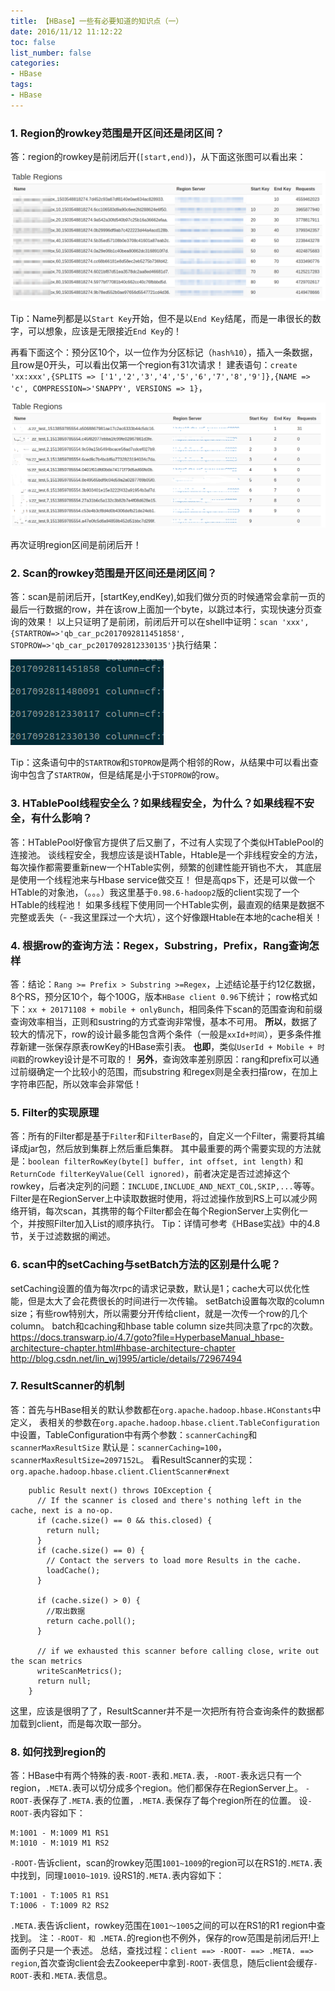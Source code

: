 ```yaml
---
title: 【HBase】一些有必要知道的知识点（一）
date: 2016/11/12 11:12:22
toc: false
list_number: false
categories:
- HBase
tags:
- HBase
---
```


### 1. Region的rowkey范围是开区间还是闭区间？
答：region的rowkey是前闭后开(`[start,end)`)，从下面这张图可以看出来：

![](./images/hbase-1.png)

Tip：Name列都是以`Start Key`开始，但不是以`End Key`结尾，而是一串很长的数字，可以想象，应该是无限接近`End Key`的！

再看下面这个：预分区10个，以一位作为分区标记（`hash%10`），插入一条数据，且row是0开头，可以看出仅第一个region有31次请求！
建表语句：`create 'xx:xxx',{SPLITS => ['1','2','3','4','5','6','7','8','9']},{NAME => 'c', COMPRESSION=>'SNAPPY', VERSIONS => 1}`，

![](./images/hbase-2.png)

再次证明region区间是前闭后开！

### 2. Scan的rowkey范围是开区间还是闭区间？
答：scan是前闭后开，[startKey,endKey),如我们做分页的时候通常会拿前一页的最后一行数据的row，并在该row上面加一个byte，以跳过本行，实现快速分页查询的效果！
以上只证明了是前闭，前闭后开可以在shell中证明：`scan 'xxx', {STARTROW=>'qb_car_pc2017092811451858', STOPROW=>'qb_car_pc2017092812330135'}`执行结果：

![](./images/hbase-3.png)

Tip：这条语句中的`STARTROW`和`STOPROW`是两个相邻的Row，从结果中可以看出查询中包含了`STARTROW`，但是结尾是小于`STOPROW`的row。

### 3. HTablePool线程安全么？如果线程安全，为什么？如果线程不安全，有什么影响？
答：HTablePool好像官方提供了后又删了，不过有人实现了个类似HTablePool的连接池。
谈线程安全，我想应该是谈HTable，Htable是一个非线程安全的方法，每次操作都需要重新new一个HTable实例，频繁的创建性能开销也不大，
其底层是使用一个线程池来与Hbase service做交互！
但是高qps下，还是可以做一个HTable的对象池，（。。。）我这里基于`0.98.6-hadoop2`版的client实现了一个HTable的线程池！
如果多线程下使用同一个HTable实例，最直观的结果是数据不完整或丢失（- -我这里踩过一个大坑），这个好像跟Htable在本地的cache相关！
### 4. 根据row的查询方法：Regex，Substring，Prefix，Rang查询怎样
答：结论：`Rang >= Prefix > Substring >=Regex`，上述结论基于约12亿数据，8个RS，预分区10个，每个100G，版本`HBase client 0.96`下统计；
row格式如下：`xx + 20171108 + mobile + onlyBunch`，相同条件下scan的范围查询和前缀查询效率相当，正则和sustring的方式查询非常慢，基本不可用。
**所以**，数据了较大的情况下，row的设计最多能包含两个条件（一般是`xxId+时间`），更多条件推荐新建一张保存原表rowKey的HBase索引表。
**也即**，类似`UserId + Mobile + 时间戳`的rowkey设计是不可取的！
**另外**，查询效率差别原因：rang和prefix可以通过前缀确定一个比较小的范围，而substring 和regex则是全表扫描row，在加上字符串匹配，所以效率会非常低！

### 5. Filter的实现原理
答：所有的Filter都是基于`Filter`和`FilterBase`的，自定义一个Filter，需要将其编译成jar包，然后放到集群上然后重启集群。
其中最重要的两个需要实现的方法就是：`boolean filterRowKey(byte[] buffer, int offset, int length)`
和`ReturnCode filterKeyValue(Cell ignored)`，前者决定是否过滤掉这个rowkey，后者决定列的问题：`INCLUDE,INCLUDE_AND_NEXT_COL,SKIP,...`等等。
Filter是在RegionServer上中读取数据时使用，将过滤操作放到RS上可以减少网络开销，每次scan，其携带的每个Filter都会在每个RegionServer上实例化一个，并按照Filter加入List的顺序执行。
Tip：详情可参考《HBase实战》中的4.8节，关于过滤数据的阐述。

### 6. scan中的setCaching与setBatch方法的区别是什么呢？
setCaching设置的值为每次rpc的请求记录数，默认是1；cache大可以优化性能，但是太大了会花费很长的时间进行一次传输。
setBatch设置每次取的column size；有些row特别大，所以需要分开传给client，就是一次传一个row的几个column。
batch和caching和hbase table column size共同决意了rpc的次数。
https://docs.transwarp.io/4.7/goto?file=HyperbaseManual_hbase-architecture-chapter.html#hbase-architecture-chapter
http://blog.csdn.net/lin_wj1995/article/details/72967494

### 7. ResultScanner的机制
答：首先与HBase相关的默认参数都在`org.apache.hadoop.hbase.HConstants`中定义，
表相关的参数在`org.apache.hadoop.hbase.client.TableConfiguration`中设置，TableConfiguration中有两个参数：`scannerCaching`和`scannerMaxResultSize`
默认是：`scannerCaching=100`，`scannerMaxResultSize=2097152L`。
看ResultScanner的实现：`org.apache.hadoop.hbase.client.ClientScanner#next`
```
    public Result next() throws IOException {
      // If the scanner is closed and there's nothing left in the cache, next is a no-op.
      if (cache.size() == 0 && this.closed) {
        return null;
      }
      if (cache.size() == 0) {
        // Contact the servers to load more Results in the cache.
        loadCache();
      }

      if (cache.size() > 0) {
        //取出数据
        return cache.poll();
      }

      // if we exhausted this scanner before calling close, write out the scan metrics
      writeScanMetrics();
      return null;
    }
```
这里，应该是很明了了，ResultScanner并不是一次把所有符合查询条件的数据都加载到client，而是每次取一部分。

### 8. 如何找到region的
答：HBase中有两个特殊的表`-ROOT-`表和`.META.`表，`-ROOT-`表永远只有一个region，`.META.`表可以切分成多个region。他们都保存在RegionServer上。
`-ROOT-`表保存了`.META.`表的位置，`.META.`表保存了每个region所在的位置。
设`-ROOT-`表内容如下：
```
M:1001 - M:1009 M1 RS1
M:1010 - M:1019 M1 RS2
```
`-ROOT-`告诉client，scan的rowkey范围`1001~1009`的region可以在RS1的`.META.`表中找到，同理`10010~1019`.
设RS1的`.META.`表内容如下：
```
T:1001 - T:1005 R1 RS1
T:1006 - T:1009 R2 RS2
```
`.META.`表告诉client，rowkey范围在`1001～1005`之间的可以在RS1的R1 region中查找到。
注：`-ROOT- 和 .META.`的region也不例外，保存的row范围是前闭后开!上面例子只是一个表述。
总结，查找过程：`client ==> -ROOT- ==> .META. ==> region`,首次查询client会去Zookeeper中拿到`-ROOT-`表信息，随后client会缓存`-ROOT-`表和`.META.`表信息。

